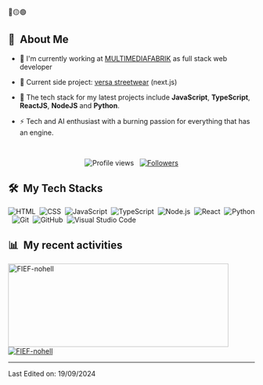 <div>
🔴🟡🟢

<br>

</div>




<div>

  ## 🧭 &nbsp;About Me

  - 🔭 I'm currently working at <a href="https://github.com/MULTIMEDIAFARBIK">MULTIMEDIAFABRIK</a> as full stack web developer

  - 👔 Current side project: <a href="https:/versa-shop.atp">versa streetwear</a> (next.js)

  - 🌱 The tech stack for my latest projects include **JavaScript**, **TypeScript**, **ReactJS**, **NodeJS** and **Python**.

  - ⚡ Tech and AI enthusiast with a burning passion for everything that has an engine.

  <br>
  
  <p align="center">
  <img src="https://komarev.com/ghpvc/?username=FIEF-nohell&color=blueviolet" alt="Profile views" />
  &nbsp;
  <a href="https://github.com/Pepyn0?tab=followers">
    <img src="https://img.shields.io/github/followers/FIEF-nohell?style=social" alt="Followers" />
  </a>
</p>

</div>

<div>

  ## 🛠️ &nbsp;My Tech Stacks

  ![HTML](https://img.shields.io/badge/-HTML-0D1117?style=flat&logo=HTML5)&nbsp;
  ![CSS](https://img.shields.io/badge/-CSS-0D1117?style=flat&logo=CSS3&logoColor=1572B6)&nbsp;
  ![JavaScript](https://img.shields.io/badge/-JavaScript-0D1117?style=flat&logo=javascript)&nbsp;
  ![TypeScript](https://img.shields.io/badge/-TypeScript-0D1117?style=flat&logo=typescript)&nbsp;
  ![Node.js](https://img.shields.io/badge/-Node.js-0D1117?style=flat&logo=node.js)&nbsp;
  ![React](https://img.shields.io/badge/-React-0D1117?style=flat&logo=react)&nbsp;
  ![Python](https://img.shields.io/badge/-Python-0D1117?style=flat&logo=python)&nbsp;
  ![Git](https://img.shields.io/badge/-Git-0D1117?style=flat&logo=git)&nbsp;
  ![GitHub](https://img.shields.io/badge/-GitHub-0D1117?style=flat&logo=github)&nbsp;
  ![Visual Studio Code](https://img.shields.io/badge/-VS%20Code-0D1117?style=flat&logo=visual-studio-code&logoColor=007ACC)&nbsp;

</div>


<div>

  ## 📊 &nbsp;My recent activities
  <a href="https://github.com/FIEF-nohell">
    <img width=450 height=170 align="center" alt="FIEF-nohell" src="https://github-readme-stats.vercel.app/api?username=FIEF-nohell&theme=midnight-purple&show_icons=true&bg_color=0D1117&hide_border=true&count_private=true" />
  </a>
  <a href="https://github.com/FIEF-nohell">
    <img align="center" alt="FIEF-nohell" src="https://github-readme-stats.vercel.app/api/top-langs/?username=FIEF-nohell&theme=midnight-purple&layout=compact&bg_color=0D1117&hide_border=true&count_private=true" />
  </a>
</div>

---

Last Edited on: 19/09/2024
